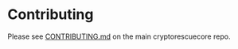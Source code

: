 # Contributing

Please see [CONTRIBUTING.md](https://github.com/cryptorescue-project/cryptorescuecore/blob/master/CONTRIBUTING.md) on the main cryptorescuecore repo.
